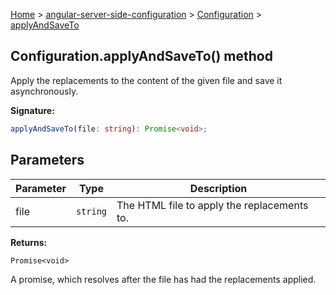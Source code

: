 [Home](./index) &gt; [angular-server-side-configuration](./angular-server-side-configuration.md) &gt; [Configuration](./angular-server-side-configuration.configuration.md) &gt; [applyAndSaveTo](./angular-server-side-configuration.configuration.applyandsaveto.md)

## Configuration.applyAndSaveTo() method

Apply the replacements to the content of the given file and save it asynchronously.

<b>Signature:</b>

```typescript
applyAndSaveTo(file: string): Promise<void>;
```

## Parameters

|  Parameter | Type | Description |
|  --- | --- | --- |
|  file | `string` | The HTML file to apply the replacements to. |

<b>Returns:</b>

`Promise<void>`

A promise, which resolves after the file has had the replacements applied.

